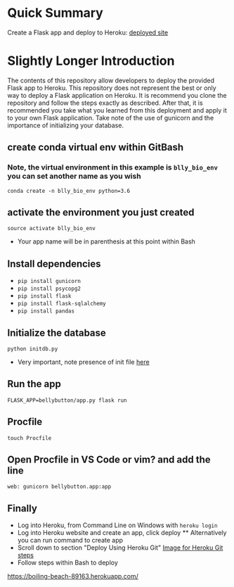 # Quick Summary
Create a Flask app and deploy to Heroku: [deployed site](https://boiling-beach-89163.herokuapp.com/)

# Slightly Longer Introduction

The contents of this repository allow developers to deploy the provided Flask app to Heroku. This repository does not represent the best or only way to deploy a Flask application on Heroku. It is recommend you clone the repository and follow the steps exactly as described. After that, it is recommended you take what you learned from this deployment and apply it to your own Flask application. Take note of the use of gunicorn and the importance of initializing your database.

## create conda virtual env within GitBash
### Note, the virtual environment in this example is `blly_bio_env` you can set another name as you wish
`conda create -n blly_bio_env python=3.6`

## activate the environment you just created
`source activate blly_bio_env`

* Your app name will be in parenthesis at this point within Bash

## Install dependencies
* `pip install gunicorn`
* `pip install psycopg2`
* `pip install flask`
* `pip install flask-sqlalchemy`
* `pip install pandas`

## Initialize the database
`python initdb.py`

* Very important, note presence of init file [here](https://github.com/pattyjula/hrku-lima/blob/master/belly-prj/bellybutton/)
## Run the app
`FLASK_APP=bellybutton/app.py flask run`

## Procfile
`touch Procfile`

## Open Procfile in VS Code or vim? and add the line
`web: gunicorn bellybutton.app:app`

## Finally
* Log into Heroku, from Command Line on Windows with `heroku login`
* Log into Heroku website and create an app, click deploy
** Alternatively you can run command to create app
* Scroll down to section "Deploy Using Heroku Git"
[Image for Heroku Git steps](https://github.com/pattyjula/hrku-lima/blob/master/imgs/Capture.PNG)
* Follow steps within Bash to deploy

https://boiling-beach-89163.herokuapp.com/





